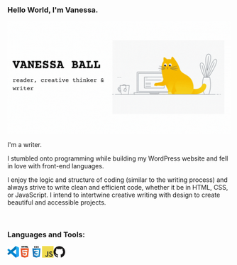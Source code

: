 ### Hello World, I'm Vanessa.

<img src="https://raw.githubusercontent.com/ballvg/ballvg/master/Courier Prime.gif" alt="banner that says Vanessa Ball - reader, creative thinker and writer alongside a gif illustration of a yellow cat typing in a laptop">

I'm a writer. 

I stumbled onto programming while building my WordPress website and fell in love with front-end languages. 

I enjoy the logic and structure of coding (similar to the writing process) and always strive to write clean and efficient code, whether it be in HTML, CSS, or JavaScript. I intend to intertwine creative writing with design to create beautiful and accessible projects.

<br>

### Languages and Tools:

<img align="left" alt="Visual Studio Code" width="26px" src="https://raw.githubusercontent.com/github/explore/80688e429a7d4ef2fca1e82350fe8e3517d3494d/topics/visual-studio-code/visual-studio-code.png" />
<img align="left" alt="HTML5" width="26px" src="https://raw.githubusercontent.com/github/explore/80688e429a7d4ef2fca1e82350fe8e3517d3494d/topics/html/html.png" />
<img align="left" alt="CSS3" width="26px" src="https://raw.githubusercontent.com/github/explore/80688e429a7d4ef2fca1e82350fe8e3517d3494d/topics/css/css.png" />
<img align="left" alt="JavaScript" width="26px" src="https://raw.githubusercontent.com/github/explore/80688e429a7d4ef2fca1e82350fe8e3517d3494d/topics/javascript/javascript.png" />
<img align="left" alt="GitHub" width="26px" src="https://raw.githubusercontent.com/github/explore/78df643247d429f6cc873026c0622819ad797942/topics/github/github.png" />


